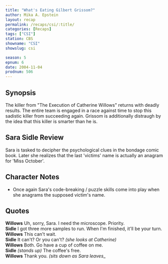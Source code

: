 ```yaml
---
title: "What's Eating Gilbert Grissom?"
author: Mika A. Epstein
layout: recap
permalink: /recaps/csi/:title/
categories: [Recaps]
tags: ["CSI"]
station: CBS
showname: "CSI"
showslug: csi

season: 5  
epnum: 6
date: 2004-11-04
prodnum: 506 
---
```


## Synopsis

The killer from "The Execution of Catherine Willows" returns with deadly results. The entire team is engaged in a race against time to stop this sadistic killer from succeeding again. Grissom is additionally distraugh by the idea that this killer is smarter than he is.

## Sara Sidle Review

Sara is tasked to decipher the psychological clues in the bondage comic book. Later she realizes that the last 'victims' name is actually an anagram for 'Miss October'.

## Character Notes

* Once again Sara's code-breaking / puzzle skills come into play when she anagrams the supposed victim's name.

## Quotes

**Willows** Uh, sorry, Sara. I need the microscope. Priority.  
**Sidle** I got three more samples to run. When I'm finished, it'll be your turn.  
**Willows** This can't wait.  
**Sidle** It can't? Or you can't? _(she looks at Catherine)_  
**Willows** Both. Go have a cup of coffee on me.  
**Sidle** _(stands up)_ The coffee's free.  
**Willows** Thank you. _(sits down as Sara leaves__